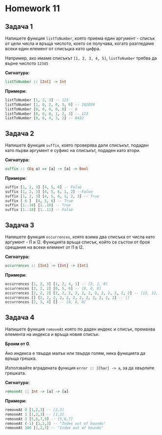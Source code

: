 # Homework 11

## Задача 1

Напишете функция `listToNumber`, която приема един аргумент - списък от цели числа и връща числото, което се получава, когато разгледаме всеки един елемент от списъцка като цифра.

Например, ако имаме списъкът `[1, 2, 3, 4, 5]`, `listToNumber` трябва да върне числото `12345`

**Сигнатура:**

```Haskell
listToNumber :: [Int] -> Int
```

**Примери:**

```Haskell
listToNumber [1, 2, 3] -- 123
listToNumber [1, 0, 2, 0, 3, 0] -- 102030
listToNumber [0, 0, 0, 0, 0] -- 0
listToNumber [0, 0, 0, 1, 2, 3] -- 123
listToNumber [0, 8, 4, 3, 2] -- 8432
```

## Задача 2
Напишете функция ``suffix``, която проверява дали списъкът, подаден като първи аргумент е суфикс на списъкът, подаден като втори.

**Сигнатура:**

```haskell
suffix :: (Eq a) => [a] -> [a] -> Bool
```

**Примери:**

```haskell
suffix [1, 2, 3] [4, 5, 6] -- False
suffix [1, 2, 3] [4, 5, 6, 1, 2] --False
suffix [1, 2, 3] [4, 5, 6, 1, 2, 3] -- True
suffix [ 6 ]  [4, 5, 6] -- True
suffix [1..10] [1..10] -- True
suffix [1..10] [1..11] -- False
```

## Задача 3
Напишете функция `occurrences`, която взима два списъка от числа като аргумент - l1 и l2.
Функцията връща списък, който се състои от броя срещания на всеки елемент от l1 в l2.


**Сигнатура:**
```haskell
occurrences :: [Int] -> [Int] -> [Int]
```

**Примери:**

```haskell
occurrences [1, 2, 3] [1, 2, 4, 1] -- [2, 1, 0]
occurrences [2, 2, 2] [0, 5, 6] -- [0, 0, 0]
occurrences [2, 2, 2] [2, 2, 2, 2, 2, 2, 2, 2, 2, 2, 2, 2] -- [12, 12, 12]
occurrences [] [2, 2, 2, 2, 2, 2, 2, 2, 2, 2, 2, 2] -- []
occurrences [2, 3, 4] [] -- [0, 0, 0]
```

## Задача 4

Напишете функция `removeAt` която по даден индекс и списък, премахва елемента на индекса и връща новия списък.

__Броим от 0__.

Ако индекса е твърде малък или твърде голям, нека функцията да връща грешка.

Използвайте вградената функция ```error :: [Char] -> a```, за да хвърлите грешката.

**Сигнатура:**

```Haskell
removeAt :: Int -> [a] -> [a]
```

**Примери:**

```Haskell
removeAt 0 [1,2,3] -- [2,3]
removeAt 1 [1,2,3] -- [1,3]
removeAt 3 [5,6,7,9] -- [5,6,7]
removeAt (-1) [1,2,3] -- "Index out of bounds"
removeAt 100 [1,2,3] -- "Index out of bounds"
```
